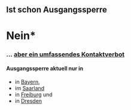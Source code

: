 [_template]: #null (home)

## Ist schon Ausgangssperre
# Nein*

### … [aber ein umfassendes Kontaktverbot](https://www.spiegel.de/politik/deutschland/coronavirus-bund-und-laender-verstaendigen-sich-auf-umfangreiches-kontaktverbot-a-03be351e-b344-4aed-9eda-1779b869ca9b)

#### Ausgangssperre aktuell nur in
* in [Bayern](https://www.spiegel.de/politik/deutschland/coronavirus-bayern-verhaengt-ausgangssperre-a-09224291-7998-487e-ba4f-11616b536b48),
* im [Saarland](https://twitter.com/SAARTEXT/status/1241034423308607489)
* in [Freiburg](https://www.tagesschau.de/inland/freiburg-ausgangssperre-101.html) und
* in [Dresden](https://dresden.de/corona)
